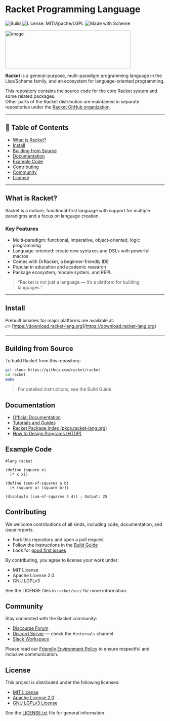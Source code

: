 # Racket Programming Language

![Build](https://img.shields.io/github/actions/workflow/status/racket/racket/ci.yml)
![License: MIT/Apache/LGPL](https://img.shields.io/badge/license-MIT%2FApache%2FLGPL-blue)
![Made with Scheme](https://img.shields.io/badge/Made%20with-Scheme-lightgrey?logo=racket)

<img width="396" height="120" alt="image" src="https://github.com/user-attachments/assets/0526b430-699e-488d-9378-7040f8458c72" />

**Racket** is a general-purpose, multi-paradigm programming language in the Lisp/Scheme family, and an ecosystem for language-oriented programming.

This repository contains the source code for the core Racket system and some related packages.  
Other parts of the Racket distribution are maintained in separate repositories under the [Racket GitHub organization](https://github.com/racket).

---

## 📌 Table of Contents 

- [What is Racket?](#what-is-racket)
- [Install](#install)
- [Building from Source](#building-from-source)
- [Documentation](#documentation)
- [Example Code](#example-code)
- [Contributing](#contributing)
- [Community](#community)
- [License](#license)

---

## What is Racket?

Racket is a mature, functional-first language with support for multiple paradigms and a focus on language creation.

### Key Features

- Multi-paradigm: functional, imperative, object-oriented, logic programming
- Language-oriented: create new syntaxes and DSLs with powerful macros
- Comes with DrRacket, a beginner-friendly IDE
- Popular in education and academic research
- Package ecosystem, module system, and REPL

> “Racket is not just a language — it’s a platform for building languages.”

---

## Install

Prebuilt binaries for major platforms are available at:  
👉 [https://download.racket-lang.org](https://download.racket-lang.org)

---

## Building from Source

To build Racket from this repository:

```bash
git clone https://github.com/racket/racket
cd racket
make
```
> For detailed instructions, see the Build Guide

## Documentation

- [Official Documentation](https://docs.racket-lang.org)
- [Tutorials and Guides](https://docs.racket-lang.org/#tutorials)
- [Racket Package Index (pkgs.racket-lang.org)](https://pkgs.racket-lang.org)
- [How to Design Programs (HTDP)](https://htdp.org/)

## Example Code

```racket
#lang racket

(define (square x)
  (* x x))

(define (sum-of-squares a b)
  (+ (square a) (square b)))

(displayln (sum-of-squares 3 4)) ; Output: 25
```

## Contributing

We welcome contributions of all kinds, including code, documentation, and issue reports.

- Fork this repository and open a pull request
- Follow the instructions in the [Build Guide](build.md#contributing)
- Look for [good first issues](https://github.com/racket/racket/labels/good%20first%20issue)

By contributing, you agree to license your work under:

- MIT License
- Apache License 2.0
- GNU LGPLv3

See the LICENSE files in `racket/src/` for more information.

## Community

Stay connected with the Racket community:

- [Discourse Forum](https://racket.discourse.group/)
- [Discord Server](https://discord.gg/6Zq8sH5) — check the `#internals` channel
- [Slack Workspace](https://racket-slack.herokuapp.com/)

Please read our [Friendly Environment Policy](https://racket-lang.org/friendly.html) to ensure respectful and inclusive communication.

## License

This project is distributed under the following licenses:

- [MIT License](racket/src/LICENSE-MIT.txt)
- [Apache License 2.0](racket/src/LICENSE-APACHE.txt)
- [GNU LGPLv3 License](racket/src/LICENSE-LGPL.txt)

See the [LICENSE.txt](LICENSE.txt) file for general information.

